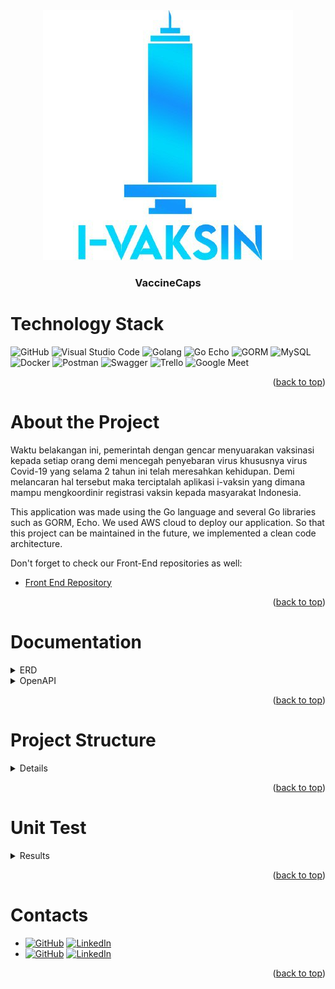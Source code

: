 <div id="top"></div>

<div>
    <!-- Project Logo -->
    <div align="center">
        <a href="images/vaccineCaps.jpg">
            <img src="images/vaccineCaps.jpg" alt="VaccineCaps Logo" width="400">
        </a>
        <h3 align="center">
            VaccineCaps
        </h3>
    </div>
</div>

# Technology Stack
![GitHub](https://img.shields.io/badge/GitHub-100000?style=for-the-badge&logo=github&logoColor=white)
![Visual Studio Code](https://img.shields.io/badge/Visual%20Studio%20Code-0078d7.svg?style=for-the-badge&logo=visual-studio-code&logoColor=white)
![Golang](https://img.shields.io/badge/Go-00ADD8?style=for-the-badge&logo=go&logoColor=white)
![Go Echo](https://img.shields.io/badge/-Echo-4CE1FF?logo=go&logoColor=white&style=for-the-badge)
![GORM](https://img.shields.io/badge/-GORM-56A6EE?logo=go&logoColor=white&style=for-the-badge)
![MySQL](https://img.shields.io/static/v1?style=for-the-badge&message=MySQL&color=4479A1&logo=MySQL&logoColor=FFFFFF&label=)
![Docker](https://img.shields.io/badge/docker-%230db7ed.svg?style=for-the-badge&logo=docker&logoColor=white)
![Postman](https://img.shields.io/badge/Postman-FF6C37?style=for-the-badge&logo=postman&logoColor=white)
![Swagger](https://img.shields.io/badge/-Swagger-%23Clojure?style=for-the-badge&logo=swagger&logoColor=white)
![Trello](https://img.shields.io/badge/Trello-%23026AA7.svg?style=for-the-badge&logo=Trello&logoColor=white)
![Google Meet](https://img.shields.io/badge/Google%20Meet-00897B?style=for-the-badge&logo=google-meet&logoColor=white)
<p align="right">(<a href="#top">back to top</a>)</p>

# About the Project
<!-- Project Description -->
<div>
    <p style="text-align:left">
    Waktu belakangan ini, pemerintah dengan gencar menyuarakan vaksinasi kepada setiap orang demi mencegah penyebaran virus khususnya virus Covid-19 yang selama 2 tahun ini telah meresahkan kehidupan. Demi melancaran hal tersebut maka terciptalah aplikasi i-vaksin yang dimana mampu mengkoordinir registrasi vaksin kepada masyarakat Indonesia.
    </p>
    <p style="text-align:left">
        This application was made using the Go language and several Go libraries such as GORM, Echo.
        We used AWS cloud to deploy our application.
        So that this project can be maintained in the future, we implemented a clean code architecture.
    </p>
    <p style="text-align:left">
        Don't forget to check our Front-End repositories as well:
        <ul>
            <li><a href="https://github.com/VaccineCaps/Front-End">Front End Repository</a></li>
        </ul>
    </p>
</div>
<p align="right">(<a href="#top">back to top</a>)</p>

# Documentation
<details>
    <summary>ERD</summary>
    <div align="center">
        <a href="images/erd.jpg">
            <img src="images/erd-capstone-vaccine-Diagram FIX.drawio.png" alt="ERD">
        </a>
    </div>
</details>

<details>
    <summary>OpenAPI</summary>
    <div align="center">
        <h3 align="center">
            <a href="https://app.swaggerhub.com/apis/Azifaazka/VaccineCaps/2.0.0">SwaggerHub</a>
        </h3>
    </div>
</details>

<p align="right">(<a href="#top">back to top</a>)</p>

# Project Structure
<details>
    <summary>Details</summary>

```
BE
├── configs
│   └── configs.go
├── database
│   └── database.go  
├── domain
│   └── alldomain.go 
├── handler
│   ├── advertise
│   │   ├── advertise_controller.go
│   │   └── advertise_controller_test.go
│   ├── booking
│   │   ├── booking_controller.go
│   │   └──booking_controller_test.go
│   ├── certificate
│   │   ├── certificate_controller.go
│   │   └── certificate_controller_test.go
│   ├── cities
│   │   ├── cities_controller.go
│   │   └── cities_controller_test.go
│   ├── detailbook
│   │   ├── bookingdetail_controller.go
│   │   └── bookingdetail_controller_test.go
│   ├── hospital
│   │   ├── hospitals_controller.go
│   │   └── hospitals_controller_test.go
│   ├── news
│   │   ├── news_controller.go
│   │   └── news_controller_test.go
│   ├── otherperson
│   │   ├── otherperson_controller.go
│   │   └── otherperson_controller_test.go
│   ├── province
│   │   ├── province_controller.go
│   │   └── province_controller_test.go
│   ├── role
│   │   ├── role_controller.go
│   │   └── role_controller_test.go
│   ├── session
│   │   ├── session_controller.go
│   │   └──session_controller_test.go
│   ├── user
│   │   ├── user_controller.go
│   │   └── user_controller_test.go
│   ├── vaccine
│   │   ├── vaccine_controller.go
│   │   └── vaccine_controller_test.go
│   ├── vaccine_transaction_in
│   │   ├── transactionIn_controller_test.go
│   │   └── transactionIn_controller.go
│   ├── vaccine_transaction_out
│   │   ├── transactionout_controller_test.go
│   │   └── transactionout_controller.go
│   ├── vaccinehospital
│   │   ├── vaccinehospital_controller.go
│   │   └── vaccinehospital_controller_test.go
├── helper
│   ├── middleware
│   │   ├── jwt_token.go
│   │   ├── jwt_token_check.go
│   │   ├── middleware.go
│   │   ├── parse_jwt.go
│   │   └── user_jwt.go
├── images
│   ├── erd-capstone-vaccine-Diagram FIX.drawio.png
│   ├── handlerTesting.jpeg
│   ├── repoTesting.jpeg
│   ├── serviceTesting.jpeg
│   └── vaccineCaps.jpg
├── model
│   ├── advertise.go
│   ├── booking.go
│   ├── bookingdetail.go
│   ├── certificate.go
│   ├── cities.go
│   ├── hospitals.go  
│   ├── news.go
│   ├── otherperson.go
│   ├── provinces.go
│   ├── role.go
│   ├── session.go
│   ├── user.go
│   ├── vaccine.go
│   ├── vaccine_transaction_in.go
│   ├── vaccine_transaction_out.go
│   └── vaccineshospital.go
├── repository
│   ├── advertise
│   │   ├── advertise_repository.go
│   │   └── advertise_repository_test.go
│   ├── booking
│   │   ├── booking_repository.go
│   │   └──booking_repository_test.go
│   ├── certificate
│   │   ├── certificate_repository.go
│   │   └── certificate_repository_test.go
│   ├── cities
│   │   ├── cities_repository.go
│   │   └── cities_repository_test.go
│   ├── detailbook
│   │   ├── bookingdetail_repository.go
│   │   └── bookingdetail_repository_test.go
│   ├── hospital
│   │   ├── hospitals_repository.go
│   │   └── hospitals_repository_test.go
│   ├── news
│   │   ├── news_repository.go
│   │   └── news_repository_test.go
│   ├── otherperson
│   │   ├── otherperson_repository.go
│   │   └── otherperson_repository_test.go
│   ├── province
│   │   ├── province_repository.go
│   │   └── province_repository_test.go
│   ├── role
│   │   ├── role_repository.go
│   │   └── role_repository_test.go
│   ├── session
│   │   ├── session_repository.go
│   │   └──session_repository_test.go
│   ├── user
│   │   ├── user_repository.go
│   │   └── user_repository_test.go
│   ├── vaccine
│   │   ├── vaccine_repository.go
│   │   └── vaccine_repository_test.go
│   ├── vaccine_transaction_in
│   │   ├── transactionIn_repository.go
│   │   └── transactionIn_repository_test.go
│   ├── vaccine_transaction_out
│   │   ├── transactionout_repository.go
│   │   └── transactionout_repository_test.go
│   ├── vaccinehospital
│   │   ├── vaccinehospital_repository.go
│   │   └── vaccinehospital_repository_test.go
│   ├── routes
│   │   └── routes.go
│   ├── server
│   │   └── server.go
├── services
│   ├── advertise
│   │   ├── advertise_services.go
│   │   └── advertise_services_test.go
│   ├── booking
│   │   ├── booking_services.go
│   │   └──booking_services_test.go
│   ├── certificate
│   │   ├── certificate_services.go
│   │   └── certificate_services_test.go
│   ├── cities
│   │   ├── cities_services.go
│   │   └── cities_services_test.go
│   ├── detailbook
│   │   ├── bookingdetail_services.go
│   │   └── bookingdetail_services_test.go
│   ├── hospital
│   │   ├── hospitals_services.go
│   │   └── hospitals_services_test.go
│   ├── news
│   │   ├── news_services.go
│   │   └── news_services_test.go
│   ├── otherperson
│   │   ├── otherperson_services.go
│   │   └── otherperson_services_test.go
│   ├── province
│   │   ├── province_services.go
│   │   └── province_services_test.go
│   ├── role
│   │   ├── role_services.go
│   │   └── role_services.go
│   ├── session
│   │   ├── session_services.go
│   │   └──session_services.go
│   ├── user
│   │   ├── user_services.go
│   │   └── user_services_test.go
│   ├── vaccine
│   │   ├── vaccine_services.go
│   │   └── vaccine_services_test.go
│   ├── vaccine_transaction_in
│   │   ├── transactionIn_services.go
│   │   └── transactionIn_services_test.go
│   ├── vaccine_transaction_out
│   │   ├── transactionout_services.go
│   │   └── transactionout_services_test.go
│   ├── vaccinehospital
│   │   ├── vaccinehospital_services.go
│   │   └── vaccinehospital_services_test.go
├── .env
├── Dockerfile
├── README.md
├── dockerfile
├── go.mod
├── go.sum
├── main.go
└── swagger.yaml
```
</details>
<p align="right">(<a href="#top">back to top</a>)</p>

# Unit Test
<details>
    <summary>Results</summary>
    
![Testing Coverage](images/repoTesting.jpeg)
![Testing Coverage](images/serviceTesting.jpeg)
![Testing Coverage](images/handlerTesting.jpeg)
    
Unit Testing Coverage
</details>
<p align="right">(<a href="#top">back to top</a>)</p>
    
# Contacts
- [![GitHub](https://img.shields.io/badge/Irfancahyoo-100000?style=for-the-badge&logo=github&logoColor=white)](https://github.com/irfancahyo) [![LinkedIn](https://img.shields.io/badge/Irfancahyoo-0077B5?style=for-the-badge&logo=linkedin&logoColor=white)](https://www.linkedin.com/in/irfan-cahyo-ariawan-942858196/)
- [![GitHub](https://img.shields.io/badge/Azifaazka-100000?style=for-the-badge&logo=github&logoColor=white)](https://github.com/Azifaazka) [![LinkedIn](https://img.shields.io/badge/Azifaazka-0077B5?style=for-the-badge&logo=linkedin&logoColor=white)](https://www.linkedin.com/in/azka-zainur-azifa-2672b71b8/)
<p align="right">(<a href="#top">back to top</a>)</p>
